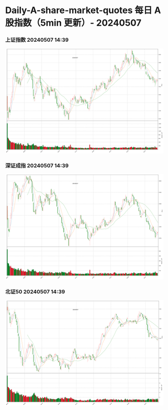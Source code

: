 
# Daily-A-share-market-quotes 每日 A 股指数（5min 更新）- 20240507

### 上证指数 20240507 14:39
![](./fig/2024/5/20240507-sh000001.png)

### 深证成指 20240507 14:39
![](./fig/2024/5/20240507-sz399001.png)

### 北证50 20240507 14:39
![](./fig/2024/5/20240507-bj899050.png)
